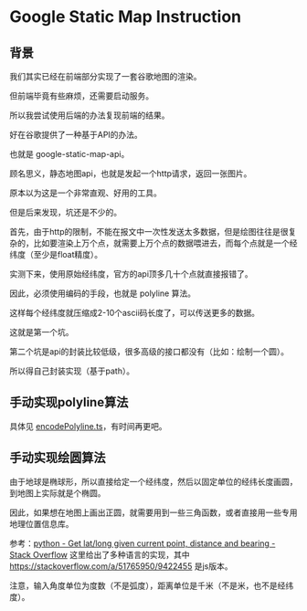 # Google Static Map Instruction

## 背景

我们其实已经在前端部分实现了一套谷歌地图的渲染。

但前端毕竟有些麻烦，还需要启动服务。

所以我尝试使用后端的办法复现前端的结果。

好在谷歌提供了一种基于API的办法。

也就是 google-static-map-api。

顾名思义，静态地图api，也就是发起一个http请求，返回一张图片。

原本以为这是一个非常直观、好用的工具。

但是后来发现，坑还是不少的。

首先，由于http的限制，不能在报文中一次性发送太多数据，但是绘图往往是很复杂的，比如要渲染上万个点，就需要上万个点的数据喂进去，而每个点就是一个经纬度（至少是float精度）。

实测下来，使用原始经纬度，官方的api顶多几十个点就直接报错了。

因此，必须使用编码的手段，也就是 polyline 算法。

这样每个经纬度就压缩成2-10个ascii码长度了，可以传送更多的数据。

这就是第一个坑。

第二个坑是api的封装比较低级，很多高级的接口都没有（比如：绘制一个圆）。

所以得自己封装实现（基于path）。

## 手动实现polyline算法

具体见 [encodePolyline.ts](algo/encodePolyline.ts)，有时间再更吧。

## 手动实现绘圆算法

由于地球是椭球形，所以直接给定一个经纬度，然后以固定单位的经纬长度画圆，到地图上实际就是个椭圆。

因此，如果想在地图上画出正圆，就需要用到一些三角函数，或者直接用一些专用地理位置信息库。

参考：[python - Get lat/long given current point, distance and bearing - Stack Overflow](https://stackoverflow.com/questions/7222382/get-lat-long-given-current-point-distance-and-bearing/46410871#46410871) 这里给出了多种语言的实现，其中 https://stackoverflow.com/a/51765950/9422455 是js版本。

注意，输入角度单位为度数（不是弧度），距离单位是千米（不是米，也不是经纬度）。
